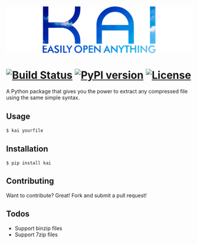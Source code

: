 ![Kai Logo](media/logo.png)
# [![Build Status](https://travis-ci.org/brian-bates/kai.svg?branch=master)](https://travis-ci.org/brian-bates/kai) [![PyPI version](https://badge.fury.io/py/kai.svg)](https://badge.fury.io/py/kai) [![License](https://img.shields.io/badge/License-BSD%203--Clause-blue.svg)](https://opensource.org/licenses/BSD-3-Clause)

A Python package that gives you the power to extract any compressed file using the same simple syntax.

## Usage
```shell
$ kai yourfile
```

## Installation
```shell
$ pip install kai
```

## Contributing
Want to contribute? Great! Fork and submit a pull request!


## Todos

 - Support binzip files
 - Support 7zip files
